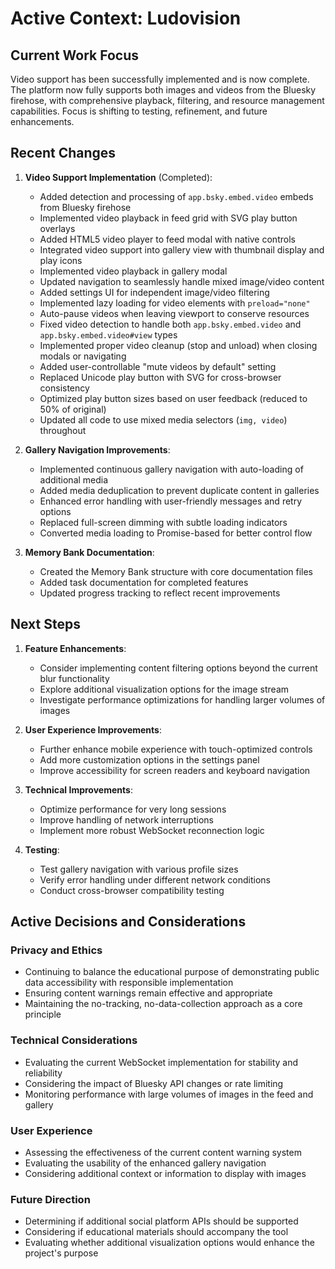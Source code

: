 # Active Context: Ludovision

## Current Work Focus
Video support has been successfully implemented and is now complete. The platform now fully supports both images and videos from the Bluesky firehose, with comprehensive playback, filtering, and resource management capabilities. Focus is shifting to testing, refinement, and future enhancements.

## Recent Changes
1. **Video Support Implementation** (Completed):
   - Added detection and processing of `app.bsky.embed.video` embeds from Bluesky firehose
   - Implemented video playback in feed grid with SVG play button overlays
   - Added HTML5 video player to feed modal with native controls
   - Integrated video support into gallery view with thumbnail display and play icons
   - Implemented video playback in gallery modal
   - Updated navigation to seamlessly handle mixed image/video content
   - Added settings UI for independent image/video filtering
   - Implemented lazy loading for video elements with `preload="none"`
   - Auto-pause videos when leaving viewport to conserve resources
   - Fixed video detection to handle both `app.bsky.embed.video` and `app.bsky.embed.video#view` types
   - Implemented proper video cleanup (stop and unload) when closing modals or navigating
   - Added user-controllable "mute videos by default" setting
   - Replaced Unicode play button with SVG for cross-browser consistency
   - Optimized play button sizes based on user feedback (reduced to 50% of original)
   - Updated all code to use mixed media selectors (`img, video`) throughout

2. **Gallery Navigation Improvements**:
   - Implemented continuous gallery navigation with auto-loading of additional media
   - Added media deduplication to prevent duplicate content in galleries
   - Enhanced error handling with user-friendly messages and retry options
   - Replaced full-screen dimming with subtle loading indicators
   - Converted media loading to Promise-based for better control flow

3. **Memory Bank Documentation**:
   - Created the Memory Bank structure with core documentation files
   - Added task documentation for completed features
   - Updated progress tracking to reflect recent improvements

## Next Steps
1. **Feature Enhancements**:
   - Consider implementing content filtering options beyond the current blur functionality
   - Explore additional visualization options for the image stream
   - Investigate performance optimizations for handling larger volumes of images

2. **User Experience Improvements**:
   - Further enhance mobile experience with touch-optimized controls
   - Add more customization options in the settings panel
   - Improve accessibility for screen readers and keyboard navigation

3. **Technical Improvements**:
   - Optimize performance for very long sessions
   - Improve handling of network interruptions
   - Implement more robust WebSocket reconnection logic

4. **Testing**:
   - Test gallery navigation with various profile sizes
   - Verify error handling under different network conditions
   - Conduct cross-browser compatibility testing

## Active Decisions and Considerations

### Privacy and Ethics
- Continuing to balance the educational purpose of demonstrating public data accessibility with responsible implementation
- Ensuring content warnings remain effective and appropriate
- Maintaining the no-tracking, no-data-collection approach as a core principle

### Technical Considerations
- Evaluating the current WebSocket implementation for stability and reliability
- Considering the impact of Bluesky API changes or rate limiting
- Monitoring performance with large volumes of images in the feed and gallery

### User Experience
- Assessing the effectiveness of the current content warning system
- Evaluating the usability of the enhanced gallery navigation
- Considering additional context or information to display with images

### Future Direction
- Determining if additional social platform APIs should be supported
- Considering if educational materials should accompany the tool
- Evaluating whether additional visualization options would enhance the project's purpose
